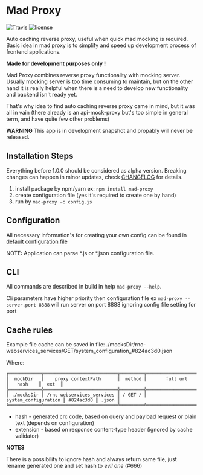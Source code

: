 # Mad Proxy

[![Travis](https://img.shields.io/travis/akupiec/mad-proxy.svg)](https://travis-ci.org/akupiec/mad-proxy)
[![license](https://img.shields.io/github/license/akupiec/mad-proxy.svg)]()


Auto caching reverse proxy, useful when quick mad mocking is required.
Basic idea in mad proxy is to simplify and speed up development process of frontend applications.

**Made for development purposes only !**

Mad Proxy combines reverse proxy functionality with mocking server.
Usually mocking server is too time consuming to maintain,
but on the other hand it is  really helpful when there is  a need to develop new functionality and backend isn't ready yet.

That's why idea to find auto caching reverse proxy came in mind, but it was all in vain (there already is an api-mock-proxy but's too simple in general term, and have quite few other problems)


**WARNING** This app is in development snapshot and propably will never be released.

## Installation Steps

Everything before 1.0.0 should be considered as alpha version.
Breaking changes can happen in minor updates, check [CHANGELOG](CHANGELOG.md) for details.

1. install package by npm/yarn ex: `npm install mad-proxy`
1. create configuration file (yes it's required to create one by hand)
1. run by `mad-proxy -c config.js`

## Configuration
All necessary information's for creating your own config can be found in
[default configuration file](bin/mad-proxy.config.js)

NOTE: Application can parse *.js or *.json configuration file.

## CLI

All commands are described in build in help `mad-proxy --help`.

Cli parameters have higher priority then configuration file
ex `mad-proxy --server.port 8888` will run server on port 8888 ignoring
config file setting for port

## Cache rules

Example file cache can be saved in file:
./mocksDir/rnc-webservices_services/GET/system_configuration_#824ac3d0.json

Where:
```
╔════════════╦═══════════════════════════╦═════════╦══════════════════════╦═══════════╦═══════╗
║  mockDir   ║    proxy contextPath      ║  method ║       full url       ║   hash    ║  ext  ║
╠════════════╬═══════════════════════════╬═════════╬══════════════════════╬═══════════╬═══════╣
║ ./mocksDir ║ /rnc-webservices_services ║ / GET / ║ system_configuration ║ #824ac3d0 ║ .json ║
╚════════════╩═══════════════════════════╩═════════╩══════════════════════╩═══════════╩═══════╝
```

* hash - generated crc code, based on query and payload request or plain text (depends on configuration)
* extension - based on response content-type header (ignored by cache validator)

**NOTES**

There is a possibility to ignore hash and always return same file,
just rename generated one and set hash to *evil one* (#666)